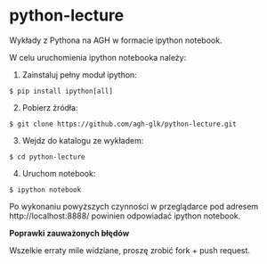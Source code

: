 python-lecture
==============

Wykłady z Pythona na AGH w formacie ipython notebook.

W celu uruchomienia ipython notebooka należy:

1. Zainstaluj pełny moduł ipython:

  ```
  $ pip install ipython[all]
  ```

2. Pobierz źródła:

  ```
  $ git clone https://github.com/agh-glk/python-lecture.git
  ```
  
3. Wejdz do katalogu ze wykładem:

  ```
  $ cd python-lecture
  ```
    
4. Uruchom notebook:

  ```
  $ ipython notebook
  ```
  

Po wykonaniu powyższych czynności w przeglądarce pod adresem http://localhost:8888/ powinien odpowiadać ipython notebook.


**Poprawki zauważonych błędów**

Wszelkie erraty mile widziane, proszę zrobić fork + push request.
